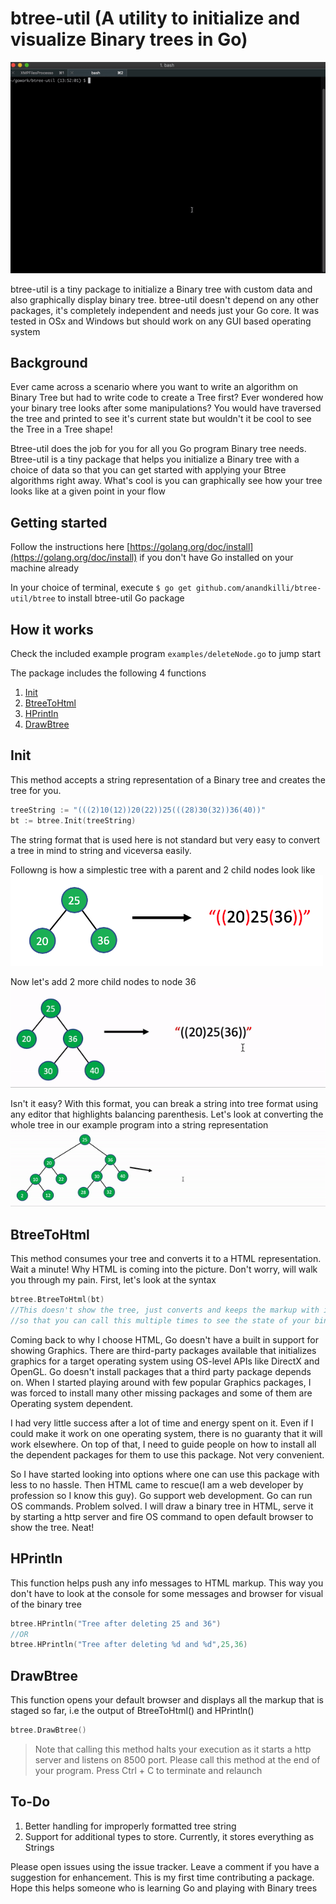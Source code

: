 # btree-util (A utility to initialize and visualize Binary trees in Go)

<img src="images/btree-util-demo.gif" />

btree-util is a tiny package to initialize a Binary tree with custom data and also graphically display binary tree. btree-util doesn't depend on any other packages, it's completely independent and needs just your Go core. It was tested in OSx and Windows but should work on any GUI based operating system

## Background

Ever came across a scenario where you want to write an algorithm on Binary Tree but had to write code to create a Tree first? Ever wondered how your binary tree looks after some manipulations? You would have traversed the tree and printed to see it's current state but wouldn't it be cool to see the Tree in a Tree shape! 

Btree-util does the job for you for all you Go program Binary tree needs. Btree-util is a tiny package that helps you initialize a Binary tree with a choice of data so that you can get started with applying your Btree algorithms right away. What's cool is you can graphically see how your tree looks like at a given point in your flow

## Getting started

Follow the instructions here [https://golang.org/doc/install](https://golang.org/doc/install) if you don't have Go installed on your machine already

In your choice of terminal, execute `$ go get github.com/anandkilli/btree-util/btree` to install btree-util Go package

## How it works

Check the included example program `examples/deleteNode.go` to jump start

The package includes the following 4 functions

1. [Init](#init)
2. [BtreeToHtml](#btreetohtml)
3. [HPrintln](#hprintln)
4. [DrawBtree](#drawbtree)

## Init

This method accepts a string representation of a Binary tree and creates the tree for you. 
```Go
treeString := "(((2)10(12))20(22))25(((28)30(32))36(40))"
bt := btree.Init(treeString)
```
The string format that is used here is not standard but very easy to convert a tree in mind to string and viceversa easily.

Followng is how a simplestic tree with a parent and 2 child nodes look like
<img src="images/tree-sample-1.png" width="500px"/>

Now let's add 2 more child nodes to node 36
<img src="images/tree-to-string-sample-1.gif" />

Isn't it easy? With this format, you can break a string into tree format using any editor that highlights balancing parenthesis. Let's look at converting the whole tree in our example program into a string representation
<img src="images/tree-to-string-sample-2.gif" />

## BtreeToHtml

This method consumes your tree and converts it to a HTML representation. Wait a minute! Why HTML is coming into the picture. Don't worry, will walk you through my pain. First, let's look at the syntax

```Go
btree.BtreeToHtml(bt)
//This doesn't show the tree, just converts and keeps the markup with it 
//so that you can call this multiple times to see the state of your binary tree at various stages of flow
```
Coming back to why I choose HTML, Go doesn't have a built in support for showing Graphics. There are third-party packages available that initializes graphics for a target operating system using OS-level APIs like DirectX and OpenGL. Go doesn't install packages that a third party package depends on. When I started playing around with few popular Graphics packages, I was forced to install many other missing packages and some of them are Operating system dependent.

I had very little success after a lot of time and energy spent on it. Even if I could make it work on one operating system, there is no guaranty that it will work elsewhere. On top of that, I need to guide people on how to install all the dependent packages for them to use this package. Not very convenient.

So I have started looking into options where one can use this package with less to no hassle. Then HTML came to rescue(I am a web developer by profession so I know this guy). Go support web development. Go can run OS commands. Problem solved. I will draw a binary tree in HTML, serve it by starting a http server and fire OS command to open default browser to show the tree. Neat!

## HPrintln

This function helps push any info messages to HTML markup. This way you don't have to look at the console for some messages and browser for visual of the binary tree

```Go
btree.HPrintln("Tree after deleting 25 and 36")
//OR
btree.HPrintln("Tree after deleting %d and %d",25,36)
```

## DrawBtree

This function opens your default browser and displays all the markup that is staged so far, i.e the output of BtreeToHtml() and HPrintln()

```Go
btree.DrawBtree()
```
> Note that calling this method halts your execution as it starts a http server and listens on 8500 port. Please call this method at the end of your program. Press Ctrl + C to terminate and relaunch

## To-Do

1. Better handling for improperly formatted tree string
2. Support for additional types to store. Currently, it stores everything as Strings

Please open issues using the issue tracker. Leave a comment if you have a suggestion for enhancement. This is my first time contributing a package. Hope this helps someone who is learning Go and playing with Binary trees
